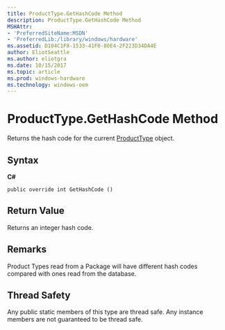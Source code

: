 ```yaml
---
title: ProductType.GetHashCode Method
description: ProductType.GetHashCode Method
MSHAttr:
- 'PreferredSiteName:MSDN'
- 'PreferredLib:/library/windows/hardware'
ms.assetid: D104C1F8-1533-41F0-80E4-2F223D34DA4E
author: EliotSeattle
ms.author: eliotgra
ms.date: 10/15/2017
ms.topic: article
ms.prod: windows-hardware
ms.technology: windows-oem
---
```


# ProductType.GetHashCode Method


Returns the hash code for the current [ProductType](producttype-class.md) object.

## <span id="Syntax"></span><span id="syntax"></span><span id="SYNTAX"></span>Syntax


**C#**

`public override int GetHashCode ()`

## <span id="Return_Value"></span><span id="return_value"></span><span id="RETURN_VALUE"></span>Return Value


Returns an integer hash code.

## <span id="Remarks"></span><span id="remarks"></span><span id="REMARKS"></span>Remarks


Product Types read from a Package will have different hash codes compared with ones read from the database.

## <span id="Thread_Safety"></span><span id="thread_safety"></span><span id="THREAD_SAFETY"></span>Thread Safety


Any public static members of this type are thread safe. Any instance members are not guaranteed to be thread safe.

 

 







